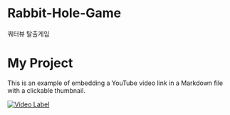 # Rabbit-Hole-Game
쿼터뷰 탈출게임

# My Project

This is an example of embedding a YouTube video link in a Markdown file with a clickable thumbnail.

[![Video Label](http://img.youtube.com/vi/9mupKejR5XA/0.jpg)](https://youtu.be/9mupKejR5XA)
